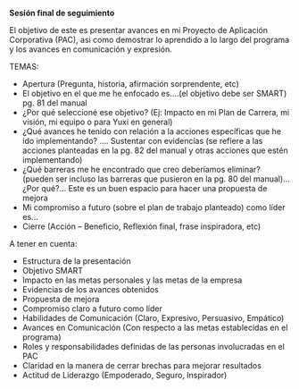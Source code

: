 **Sesión final de seguimiento**

El objetivo de este es presentar avances en mi Proyecto de Aplicación Corporativa (PAC), asi como demostrar lo aprendido a lo largo del programa y los avances en comunicación y expresión.

TEMAS:
- Apertura (Pregunta, historia, afirmación sorprendente, etc)
- El objetivo en el que me he enfocado es….(el objetivo debe ser SMART)  pg. 81 del manual
- ¿Por qué seleccioné ese objetivo? (Ej: Impacto en mi Plan de Carrera, mi visión, mi equipo o para Yuxi en general)
- ¿Qué avances he tenido con relación a la acciones específicas que he ido implementando? …. Sustentar con evidencias (se refiere a las acciones planteadas en la pg. 82 del manual y otras acciones que estén implementando)
- ¿Qué barreras me he encontrado que creo deberíamos eliminar? (pueden ser incluso las barreras que pusieron en la pg. 80 del manual)... ¿Por qué?... Este es un buen espacio para hacer una propuesta de mejora
- Mi compromiso a futuro (sobre el plan de trabajo planteado) como líder es...
- Cierre (Acción – Beneficio, Reflexión final, frase inspiradora, etc)

A tener en cuenta:
- Estructura de la presentación
- Objetivo SMART
- Impacto en las metas personales y las metas de la empresa
- Evidencias de los avances obtenidos
- Propuesta de mejora
- Compromiso claro a futuro como líder
- Habilidades de Comunicación (Claro, Expresivo, Persuasivo, Empático)
- Avances en Comunicación (Con respecto a las metas establecidas en el programa)
- Roles y responsabilidades definidas de las personas involucradas en el PAC
- Claridad en la manera de cerrar brechas para mejorar resultados
- Actitud de Liderazgo (Empoderado, Seguro, Inspirador)